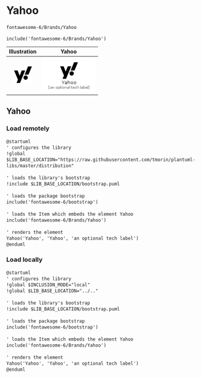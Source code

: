 # Yahoo


```text
fontawesome-6/Brands/Yahoo
```

```text
include('fontawesome-6/Brands/Yahoo')
```



| Illustration | Yahoo |
| :---: | :---: |
| ![illustration for Illustration](../../fontawesome-6/Brands/Yahoo.png) | ![illustration for Yahoo](../../fontawesome-6/Brands/Yahoo.Local.png) |




## Yahoo

### Load remotely
```plantuml
@startuml
' configures the library
!global $LIB_BASE_LOCATION="https://raw.githubusercontent.com/tmorin/plantuml-libs/master/distribution"

' loads the library's bootstrap
!include $LIB_BASE_LOCATION/bootstrap.puml

' loads the package bootstrap
include('fontawesome-6/bootstrap')

' loads the Item which embeds the element Yahoo
include('fontawesome-6/Brands/Yahoo')

' renders the element
Yahoo('Yahoo', 'Yahoo', 'an optional tech label')
@enduml
```

### Load locally
```plantuml
@startuml
' configures the library
!global $INCLUSION_MODE="local"
!global $LIB_BASE_LOCATION="../.."

' loads the library's bootstrap
!include $LIB_BASE_LOCATION/bootstrap.puml

' loads the package bootstrap
include('fontawesome-6/bootstrap')

' loads the Item which embeds the element Yahoo
include('fontawesome-6/Brands/Yahoo')

' renders the element
Yahoo('Yahoo', 'Yahoo', 'an optional tech label')
@enduml
```

